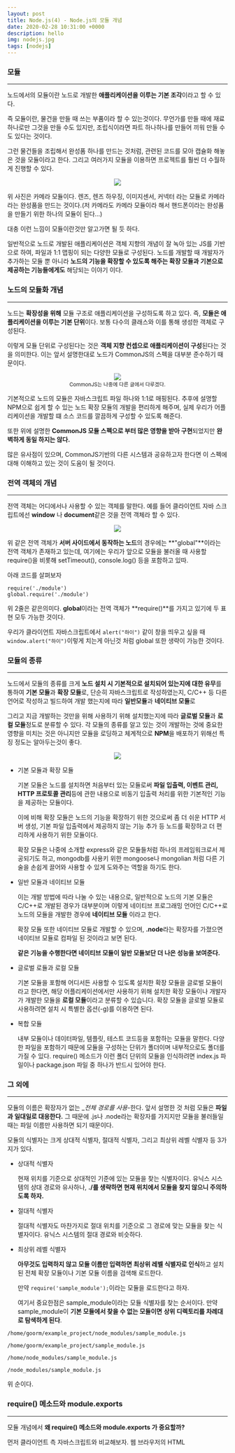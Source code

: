 ```yaml
---
layout: post
title: Node.js(4) - Node.js의 모듈 개념
date: 2020-02-28 10:31:00 +0000
description: hello
img: nodejs.jpg
tags: [nodejs]
---
```




### 모듈

---

노드에서의 모듈이란 노드로 개발한 **애플리케이션을 이루는 기본 조각**이라고 할 수 있다.

즉 모듈이란, 물건을 만들 때 쓰는 부품이라 할 수 있는것이다. 무언가를 만들 때에 재료 하나로만 그것을 만들 수도 있지만, 조립식이라면 파트 하나하나를 만들어 끼워 만들 수도 있다는 것이다.

그런 물건들을 조립해서 완성품 하나를 만드는 것처럼, 관련된 코드를 모아 캡슐화 해놓은 것을 모듈이라고 한다. 그리고 여러가지 모듈을 이용하면 프로젝트를 훨씬 더 수월하게 진행할 수 있다.

<center><img src="/assets/img/nodejs/2020-02-28-Node.js-공부(4)/1.png"></center>

위 사진은 카메라 모듈이다. 렌즈, 렌즈 하우징, 이미지센서, 커넥터 라는 모듈로 카메라라는 완성품을 만드는 것이다.(저 카메라도 카메라 모듈이라 해서 핸드폰이라는 완성품을 만들기 위한 하나의 모듈이 된다...)

대충 이런 느낌이 모듈이란것만 알고가면 될 듯 하다.

일반적으로 노드로 개발된 애플리케이션은 객체 지향의 개념이 잘 녹아 있는 JS를 기반으로 하여, 파일과 1:1 맵핑이 되는 다양한 모듈로 구성된다. 노드를 개발할 때 개발자가 추가하는 모듈 뿐 아니라 **노드의 기능을 확장할 수 있도록 해주는 확장 모듈과 기본으로 제공하는 기능들에게도** 해당되는 이야기 이다.

### 노드의 모듈화 개념

---

노드는 **확장성을 위해** 모듈 구조로 애플리케이션을 구성하도록 하고 있다. 즉, **모듈은 애플리케이션을 이루는 기본 단위**이다. 보통 다수의 클래스와 이를 통해 생성한 객체로 구성된다.

이렇게 모듈 단위로 구성된다는 것은 **객체 지향 컨셉으로 애플리케이션이 구성**된다는 것을 의미한다. 이는 앞서 설명한대로 노드가 CommonJS의 스펙을 대부분 준수하기 때문이다.

<center><img src="/assets/img/nodejs/2020-02-28-Node.js-공부(4)/2.png"></center>
<center><small>CommonJS는 나중에 다른 글에서 다루겠다.</small></center>

기본적으로 노드의 모듈은 자바스크립트 파일 하나와 1:1로 매핑된다. 추후에 설명할 NPM으로 쉽게 할 수 있는 노드 확장 모듈의 개발을 편리하게 해주며, 실제 우리가 어플리케이션을 개발할 떄 소스 코드를 깔끔하게 구성할 수 있도록 해준다.

또한 위에 설명한 **CommonJS 모듈 스펙으로 부터 많은 영향을 받아 구현**되었지만 **완벽하게 동일 하지는 않다.**

많은 유사점이 있으며, CommonJS기반의 다른 시스템과 공유하고자 한다면 이 스펙에 대해 이해하고 있는 것이 도움이 될 것이다.

### 전역 객체의 개념

---

전역 객체는 어디에서나 사용할 수 있는 객체를 말한다. 예를 들어 클라이언트 자바 스크립트에선 **window** 나 **document**같은 것을 전역 객체라 할 수 있다.

<center><img src="/assets/img/nodejs/2020-02-28-Node.js-공부(4)/3.png"></center>

위 같은 전역 객체가 **서버 사이드에서 동작하는 노드**의 경우에는 **"global"**이라는 전역 객체가 존재하고 있는데, 여기에는 우리가 앞으로 모듈을 불러올 때 사용할 require()을 비롯해 setTimeout(), console.log() 등을 포함하고 있따.

아래 코드를 살펴보자

    require('./module')
    global.require('./module')

위 2줄은 같은의미다. **global**이라는 전역 객체가 **require()**를 가지고 있기에 두 표현 모두 가능한 것이다.

우리가 클라이언트 자바스크립트에서 `alert("하이")` 같이 창을 띄우고 싶을 때 `window.alert("하이")`이렇게 치는게 아닌것 처럼 global 또한 생략이 가능한 것이다.

<center>
<ins class="kakao_ad_area" style="display:none; margin-top: 15px;" 
 data-ad-unit    = "DAN-1iykkck0nlqnp" 
 data-ad-width   = "250" 
 data-ad-height  = "250"></ins> 
<script type="text/javascript" src="//t1.daumcdn.net/kas/static/ba.min.js" async></script>
</center>

### 모듈의 종류

---

노드에서 모듈의 종류를 크게 **노드 설치 시 기본적으로 설치되어 있는지에 대한 유무**를 통하여 **기본 모듈**과 **확장 모듈**로, 단순히 자바스크립트로 작성하였는지, C/C++ 등 다른 언어로 작성하고 빌드하여 개발 했는지에 따라 **일반모듈**과 **네이티브 모듈**로

그리고 지금 개발하는 것만을 위해 사용하기 위해 설치했는지에 따라 **글로벌 모듈**과 **로컬 모듈**정도로 분류할 수 있다. 각 모듈의 종류를 알고 있는 것이 개발하는 것에 중요한 영향을 미치는 것은 아니지만 모듈을 로딩하고 체계적으로 **NPM**을 배포하기 위해선 특징 정도는 알아두는것이 좋다.

<center><img src="/assets/img/nodejs/2020-02-28-Node.js-공부(4)/4.png"></center>

- 기본 모듈과 확장 모듈

    기본 모듈은 노드를 설치하면 처음부터 있는 모듈로써 **파일 입출력, 이벤트 관리, HTTP 프로토콜 관리**등에 관한 내용으로 비동기 입출력 처리를 위한 기본적인 기능을 제공하는 모듈이다.

    이에 비해 확장 모듈은 노드의 기능을 확장하기 위한 것으로써 좀 더 쉬운 HTTP 서버 생성, 기본 파일 입출력에서 제공하지 않는 기능 추가 등 노드를 확장하고 더 편리하게 사용하기 위한 모듈이다.

    확장 모듈은 나중에 소개할 express와 같은 모듈들처럼 하나의 프레임워크로서 제공되기도 하고, mongodb를 사용키 위한 mongoose나 mongolian 처럼 다른 기술을 손쉽게 끌어와 사용할 수 있게 도와주는 역할을 하기도 한다.

- 일반 모듈과 네이티브 모듈

    이는 개발 방법에 따라 나눌 수 있는 내용으로, 일반적으로 노드의 기본 모듈은 C/C++로 개발된 경우가 대부분이며 이렇게 네이티브 프로그래밍 언어인 C/C++로 노드의 모듈을 개발한 경우에 **네이티브 모듈** 이라고 한다.

    확장 모듈 또한 네이티브 모듈로 개발할 수 있으며, **.node**라는 확장자를 가졌으면 네이티브 모듈로 컴파일 된 것이라고 보면 된다.

    **같은 기능을 수행한다면 네이티브 모듈이 일반 모듈보단 더 나은 성능을 보여준다.**

- 글로벌 로듈과 로컬 모듈

    기본 모듈을 포함해 어디서든 사용할 수 있도록 설치한 확장 모듈을 글로벌 모듈이라고 한다면, 해당 어플리케이션에서만 사용하기 위해 설치한 확장 모듈이나 개발자가 개발한 모듈을 **로컬 모듈**이라고 분류할 수 있습니다. 확장 모듈을 글로벌 모듈로 사용하려면 설치 시 특별한 옵션(-g)를 이용하면 된다.

- 복합 모듈

    내부 모듈이나 데이터파일, 템플릿, 테스트 코드등을 포함하는 모듈을 말한다. 다양한 파일을 포함하기 때문에 모듈을 구성하는 단위가 폴더이며 내부적으로도 폴더를 가질 수 있다. require() 메소드가 이런 폴더 단위의 모듈을 인식하려면 index.js 파일이나 package.json 파일 중 하나가 반드시 있어야 한다.

### 그 외에

---

모듈의 이름은 확장자가 없는 __전체 경로를 사용_-한다. 앞서 설명한 것 처럼 모듈은 **파일과 일대일로 대응한다.** 그 때문에 .js나 .node라는 확장자를 가지지만 모듈을 불러들일 때는 파일 이름만 사용하면 되기 때문이다.

모듈의 식별자는 크게 상대적 식별자, 절대적 식별자, 그리고 최상위 레벨 식별자 등 3가지가 있다.

- 상대적 식별자

    현재 위치를 기준으로 상대적인 기준에 있는 모듈을 찾는 식별자이다. 유닉스 시스템의 상대 경로와 유사하나, **./를 생략하면 현재 위치에서 모듈을 찾지 않으니 주의하도록 하자.**

- 절대적 식별자

    절대적 식별자도 마찬가지로 절대 위치를 기준으로 그 경로에 맞는 모듈을 찾는 식별자이다. 유닉스 시스템의 절대 경로와 비슷하다.

- 최상위 레벨 식별자

    **아무것도 입력하지 않고 모듈 이름만 입력하면 최상위 레벨 식별자로 인식**하고 설치된 전체 확장 모듈이나 기본 모듈 이름을 검색해 로드한다.

    만약 `require('sample_module');`이라는 모듈을 로드한다고 하자.

    여기서 중요한점은 sample_module이라는 모듈 식별자를 찾는 순서이다. 만약 sample_module이 **기본 모듈에서 찾을 수 없는 모듈이면** **상위 디렉토리를 차례대로 탐색하게 된다**.

`/home/goorm/example_project/node_modules/sample_module.js`

`/home/goorm/example_project/sample_module.js`

`/home/node_modules/sample_module.js`

`/node_modules/sample_module.js`

위 순이다.

### require() 메소드와 module.exports

---

모듈 개념에서 **왜 require() 메소드와 module.exports 가 중요할까?**

먼저 클라이언트 측 자바스크립트와 비교해보자. 웹 브라우저의 HTML <script> 태그로 필요한 JS를 연결하고 호출하게 되어있다.

    <html>
    	<body>
    		<sciprt src="goorm1.js"></script>
    	</body>
    </html>
    <!-- 예제는 구름EDU에서 가져왔다. -->

이렇게 HTML 스크립트로 명시된 JS 파일들은 웹브라우저에 의해 로딩되며 서로 참조하거나 호출한다.

**그런데 노드는 HTML을 사용하지 않는다.**

그래서 서로 다른 JS 끼리 참조하고 호출하는 방법이 필요하다. 여기서 등장하는게 바로 require(), module.exports이다.

require()메소드는 모듈 식별자인 module.exports를 이용해 모듈이 제공하는 함수나 객체 등을 반환한다. 만약 불러온 모듈이 다른 모듈이 있어야 한다면 그 모듈도 같이 로드하도록 되어있다.

이것이 **노드 모듈화에서 핵심**이다.

노드에서 하나의 JS 파일은 하나의 모듈이 될 수 있다. 이때 JS 파일 내부에 함수나 변수를 module.exports에 할당하면 외부에서 접근할 수 있다.